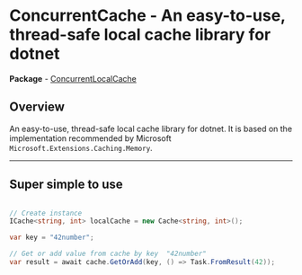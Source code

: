 # ConcurrentCache - An easy-to-use, thread-safe local cache library for dotnet
__Package__ - [ConcurrentLocalCache](https://www.nuget.org/packages/ConcurrentLocalCache/)

## Overview

An easy-to-use, thread-safe local cache library for dotnet. It is based on the implementation recommended by Microsoft `Microsoft.Extensions.Caching.Memory`.

---

## Super simple to use

```csharp

// Create instance
ICache<string, int> localCache = new Cache<string, int>();

var key = "42number";

// Get or add value from cache by key  "42number"
var result = await cache.GetOrAdd(key, () => Task.FromResult(42));


```
